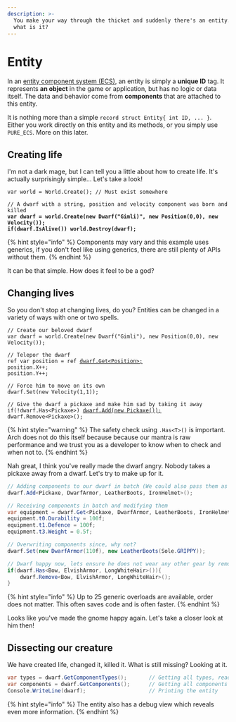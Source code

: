 ```yaml
---
description: >-
  You make your way through the thicket and suddenly there's an entity... but
  what is it?
---
```


# Entity

In an [entity component system (ECS)](concepts.md), an entity is simply a **unique ID** tag. It represents **an object** in the game or application, but has no logic or data itself. The data and behavior come from **components** that are attached to this entity.

It is nothing more than a simple `record struct Entity{ int ID, ... }`. Either you work directly on this entity and its methods, or you simply use `PURE_ECS`. More on this later.

## Creating life

I'm not a dark mage, but I can tell you a little about how to create life. It's actually surprisingly simple... Let's take a look!

<pre class="language-csharp"><code class="lang-csharp">var world = World.Create(); // Must exist somewhere

// A dwarf with a string, position and velocity component was born and killed
<strong>var dwarf = world.Create(new Dwarf("Gimli)", new Position(0,0), new Velocity());
</strong><strong>if(dwarf.IsAlive()) world.Destroy(dwarf);
</strong></code></pre>

{% hint style="info" %}
Components may vary and this example uses generics, if you don't feel like using generics, there are still plenty of APIs without them.
{% endhint %}

It can be that simple. How does it feel to be a god?

## Changing lives

So you don't stop at changing lives, do you? Entities can be changed in a variety of ways with one or two spells.

<pre class="language-csharp"><code class="lang-csharp">// Create our beloved dwarf
var dwarf = world.Create(new Dwarf("Gimli"), new Position(0,0), new Velocity());

// Telepor the dwarf
ref var position = ref <a data-footnote-ref href="#user-content-fn-1">dwarf.Get&#x3C;Position>;</a>
position.X++;
position.Y++;

// Force him to move on its own
dwarf.Set(new Velocity(1,1));

// Give the dwarf a pickaxe and make him sad by taking it away
if(!dwarf.Has&#x3C;Pickaxe>) <a data-footnote-ref href="#user-content-fn-2">dwarf.Add(new Pickaxe());</a>
dwarf.Remove&#x3C;Pickaxe>();
</code></pre>

{% hint style="warning" %}
The safety check using `.Has<T>()` is important. Arch does not do this itself because because our mantra is raw performance and we trust you as a developer to know when to check and when not to.
{% endhint %}

Nah great, I think you've really made the dwarf angry. Nobody takes a pickaxe away from a dwarf. Let's try to make up for it.

```csharp
// Adding components to our dwarf in batch (We could also pass them as parameters)
dwarf.Add<Pickaxe, DwarfArmor, LeatherBoots, IronHelmet>();

// Receiving components in batch and modifying them
var equipment = dwarf.Get<Pickaxe, DwarfArmor, LeatherBoots, IronHelmet>();
equipment.t0.Durability = 100f;
equipment.t1.Defence = 100f;
equipment.t3.Weight = 0.5f;

// Overwriting components since, why not? 
dwarf.Set(new DwarfArmor(110f), new LeatherBoots(Sole.GRIPPY));

// Dwarf happy now, lets ensure he does not wear any other gear by removing it
if(dwarf.Has<Bow, ElvishArmor, LongWhiteHair>()){
    dwarf.Remove<Bow, ElvishArmor, LongWhiteHair>();
}
```

{% hint style="info" %}
Up to 25 generic overloads are available, order does not matter. This often saves code and is often faster.
{% endhint %}

Looks like you've made the gnome happy again. Let's take a closer look at him then!

## Dissecting our creature

We have created life, changed it, killed it. What is still missing? Looking at it.

```csharp
var types = dwarf.GetComponentTypes();       // Getting all types, readonly
var components = dwarf.GetComponents();      // Getting all components by boxing
Console.WriteLine(dwarf);                    // Printing the entity
```

{% hint style="info" %}
The entity also has a debug view which reveals even more information.
{% endhint %}



[^1]: `TryGet`also exists.

[^2]: \`Ensure\` also exists.
